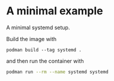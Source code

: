 # A minimal example

A minimal systemd setup.

Build the image with
```
podman build --tag systemd .
```
and then run the container with
``` {.bash .execution}
podman run --rm --name systemd systemd
```
